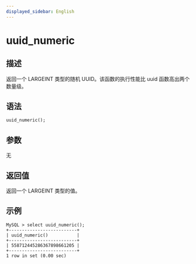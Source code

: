 ```yaml
---
displayed_sidebar: English
---
```


# uuid_numeric

## 描述

返回一个 LARGEINT 类型的随机 UUID。该函数的执行性能比 uuid 函数高出两个数量级。

## 语法

```Haskell
uuid_numeric();
```

## 参数

无

## 返回值

返回一个 LARGEINT 类型的值。

## 示例

```Plain
MySQL > select uuid_numeric();
+--------------------------+
| uuid_numeric()           |
+--------------------------+
| 558712445286367898661205 |
+--------------------------+
1 row in set (0.00 sec)
```
